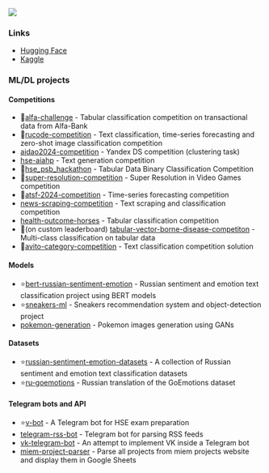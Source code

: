 ![](https://komarev.com/ghpvc/?username=searayeah)

### Links

- [Hugging Face](https://huggingface.co/seara)
- [Kaggle](https://www.kaggle.com/searayeah)

### ML/DL projects

#### Competitions

- 🥇[alfa-challenge](https://github.com/searayeah/alfa-challenge) - Tabular classification competition on transactional data from Alfa-Bank
- 🥉[rucode-competition](https://github.com/searayeah/rucode-competition) - Text classification, time-series forecasting and zero-shot image classification competition
- [aidao2024-competition](https://github.com/searayeah/aidao2024-competition) - Yandex DS competition (clustering task)
- [hse-aiahp](https://github.com/Contrast-Analytics/hse-aiahp) - Text generation competition
- 🥇[hse_psb_hackathon](https://github.com/searayeah/hse_psb_hackathon) - Tabular Data Binary Classification Competition
- 🥇[super-resolution-competition](https://github.com/searayeah/super-resolution-competition) - Super Resolution in Video Games competition
- 🥇[atsf-2024-competition](https://github.com/searayeah/atsf-2024-competition) - Time-series forecasting competition
- [news-scraping-competition](https://github.com/searayeah/news-scraping-competition) - Text scraping and classification competition
- [health-outcome-horses](https://github.com/searayeah/health-outcome-horses) - Tabular classification competition
- 🥇(on custom leaderboard) [tabular-vector-borne-disease-competiton](https://github.com/searayeah/tabular-vector-borne-disease-competiton) - Multi-class classification on tabular data
- 🥈[avito-category-competition](https://github.com/searayeah/avito-category-competition) - Text classification competition solution

#### Models

- ⭐[bert-russian-sentiment-emotion](https://github.com/searayeah/bert-russian-sentiment-emotion) - Russian sentiment and emotion text classification project using BERT models
- ⭐[sneakers-ml](https://github.com/miem-refugees/sneakers-ml) - Sneakers recommendation system and object-detection project
- [pokemon-generation](https://github.com/searayeah/pokemon-generation) - Pokemon images generation using GANs

#### Datasets

- ⭐[russian-sentiment-emotion-datasets](https://github.com/searayeah/russian-sentiment-emotion-datasets) - A collection of Russian sentiment and emotion text classification datasets
- ⭐[ru-goemotions](https://github.com/searayeah/ru-goemotions) - Russian translation of the GoEmotions dataset

#### Telegram bots and API

- ⭐[v-bot](https://github.com/searayeah/v-bot) - A Telegram bot for HSE exam preparation
- [telegram-rss-bot](https://github.com/searayeah/telegram-rss-bot) - Telegram bot for parsing RSS feeds
- [vk-telegram-bot](https://github.com/searayeah/vk-telegram-bot) - An attempt to implement VK inside a Telegram bot
- [miem-project-parser](https://github.com/searayeah/miem-project-parser) - Parse all projects from miem projects website and display them in Google Sheets
